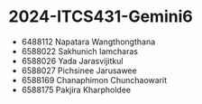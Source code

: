 # 2024-ITCS431-Gemini6

- 6488112 Napatara Wangthongthana
- 6588022 Sakhunich Iamcharas
- 6588026 Yada Jarasvijitkul
- 6588027 Pichsinee Jarusawee
- 6588169 Chanaphimon Chunchaowarit
- 6588175 Pakjira Kharpholdee
